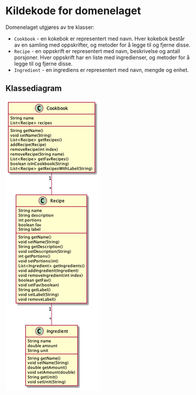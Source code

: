 # Kildekode for domenelaget

Domenelaget utgjøres av tre klasser:

- `Cookbook` - en kokebok er representert med navn. Hver kokebok består av en samling med oppskrifter, og metoder for å legge til og fjerne disse.
- `Recipe` - en oppskrift er representert med navn, beskrivelse og antall porsjoner. Hver oppskrift har en liste med ingredienser, og metoder for å legge til og fjerne disse.
- `Ingredient` - en ingrediens er representert med navn, mengde og enhet.

## Klassediagram

![Klassediagram](classdiagram.png)
